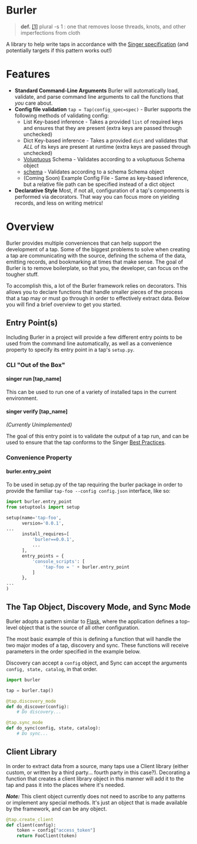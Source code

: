 # Burler

> **def.** [[1]](https://www.merriam-webster.com/dictionary/burler) plural -s
> 1 : one that removes loose threads, knots, and other imperfections from cloth

A library to help write taps in accordance with the [Singer specification](https://github.com/singer-io/getting-started) (and potentially targets if this pattern works out!)

# Features
- **Standard Command-Line Arguments** Burler will automatically load, validate, and parse command line arguments to call the functions that *you* care about.
- **Config file validation** `tap = Tap(config_spec=spec)` - Burler supports the following methods of validating config:
  - List Key-based inference - Takes a provided `list` of required keys and ensures that they are present (extra keys are passed through unchecked)
  - Dict Key-based inference - Takes a provided `dict` and validates that *ALL* of its keys are present at runtime (extra keys are passed through unchecked)
  - [Voluptuous](https://github.com/alecthomas/voluptuous) Schema - Validates according to a voluptuous Schema object
  - [schema](https://github.com/keleshev/schema) - Validates according to a schema Schema object
  - (Coming Soon) Example Config File - Same as key-based inference, but a relative file path can be specified instead of a dict object
- **Declarative Style** Most, if not all, configuration of a tap's components is performed via decorators. That way you can focus more on yielding records, and less on writing metrics!

# Overview
Burler provides multiple conveniences that can help support the development of a tap. Some of the biggest problems to solve when creating a tap are communicating with the source, defining the schema of the data, emitting records, and bookmarking at times that make sense. The goal of Burler is to remove boilerplate, so that you, the developer, can focus on the tougher stuff.

To accomplish this, a lot of the Burler framework relies on decorators. This allows you to declare functions that handle smaller pieces of the process that a tap may or must go through in order to effectively extract data. Below you will find a brief overview to get you started.

## Entry Point(s)

Including Burler in a project will provide a few different entry points to be used from the command line automatically, as well as a convenience property to specify its entry point in a tap's `setup.py`.

### CLI "Out of the Box"

#### singer run [tap_name]

This can be used to run one of a variety of installed taps in the current environment. 

#### singer verify [tap_name]

*(Currently Unimplemented)*

The goal of this entry point is to validate the output of a tap run, and can be used to ensure that the tap conforms to the Singer [Best Practices](https://github.com/singer-io/getting-started/blob/master/docs/BEST_PRACTICES.md#best-practices-for-building-a-singer-tap).

### Convenience Property

#### burler.entry_point

To be used in setup.py of the tap requiring the burler package in order to provide the familiar `tap-foo --config config.json` interface, like so:

```python
import burler.entry_point
from setuptools import setup

setup(name='tap-foo',
      version='0.0.1',
...
      install_requires=[
          'burler==0.0.1',
          ...
      ],
      entry_points = {
          'console_scripts': [
              'tap-foo = ' + burler.entry_point
          ]
      },
...
)
```

## The Tap Object, Discovery Mode, and Sync Mode

Burler adopts a pattern similar to [Flask](http://flask.pocoo.org/), where the application defines a top-level object that is the source of all other configuration.

The most basic example of this is defining a function that will handle the two major modes of a tap, discovery and sync. These functions will receive parameters in the order specified in the example below.

Discovery can accept a `config` object, and Sync can accept the arguments `config, state, catalog`, in that order.

```python
import burler

tap = burler.tap()

@tap.discovery_mode
def do_discover(config):
    # Do discovery...

@tap.sync_mode
def do_sync(config, state, catalog):
    # Do sync...
```

## Client Library

In order to extract data from a source, many taps use a Client library (either custom, or written by a third party... fourth party in this case?). Decorating a function that creates a client library object in this manner will add it to the tap and pass it into the places where it's needed.

***Note:*** This client object currently does not need to ascribe to any patterns or implement any special methods. It's just an object that is made available by the framework, and can be any object.

```python
@tap.create_client
def client(config):
    token = config["access_token"]
    return FooClient(token)
```
